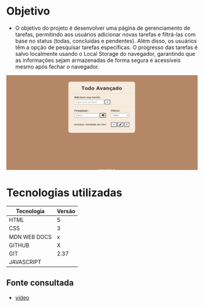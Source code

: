 # Objetivo

* O objetivo do projeto é desenvolver uma página de gerenciamento de tarefas, permitindo aos usuários adicionar novas tarefas e filtrá-las com base no status (todas, concluídas e pendentes). Além disso, os usuários têm a opção de pesquisar tarefas específicas. O progresso das tarefas é salvo localmente usando o Local Storage do navegador, garantindo que as informações sejam armazenadas de forma segura e acessíveis mesmo após fechar o navegador.

![telainicial](telainicial.jpeg)

# Tecnologias utilizadas

| Tecnologia    | Versão    |
|---------------|-----------|
| HTML          |   5       |
| CSS           |   3       |
| MDN WEB DOCS  |   x       |
| GITHUB        |   X       |
| GIT           |   2.37    |
| JAVASCRIPT    |           |

## Fonte consultada

* [vídeo](https://www.youtube.com/watch?v=HSssE1PRQcA)
